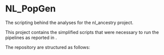 # NL_PopGen
The scripting behind the analyses for the nl_ancestry project.

This project contains the simplified scripts that were necessary to run the pipelines as reported in <PAPER LINK HERE>.

The repository are structured as follows:

